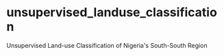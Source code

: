 # unsupervised_landuse_classification
Unsupervised Land-use Classification of Nigeria's South-South Region
